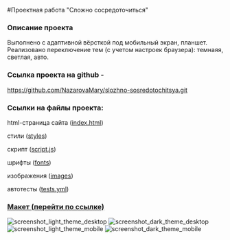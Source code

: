 #Проектная работа "Сложно сосредоточиться"

<h3>Описание проекта</h3>

Выполнено с адаптивной вёрсткой под мобильный экран, планшет. 
Реализовано переключение тем (с учетом настроек браузера): темнаяя, светлая, авто.

<h3>Ссылка проекта на github - </h3>

https://github.com/NazarovaMary/slozhno-sosredotochitsya.git

<h3>Ссылки на файлы проекта:</h3>

html-страница сайта (<a href="https://github.com/NazarovaMary/slozhno-sosredotochitsya/blob/main/index.html" target="_blank">index.html</a>)

стили (<a href="https://github.com/NazarovaMary/slozhno-sosredotochitsya/tree/main/styles" target="_blank">styles</a>)

скрипт (<a href="https://github.com/NazarovaMary/slozhno-sosredotochitsya/blob/main/scripts/script.js" target="_blank">script.js</a>)

шрифты (<a href="https://github.com/NazarovaMary/slozhno-sosredotochitsya/tree/main/fonts" target="_blank">fonts</a>)

изображения (<a href="https://github.com/NazarovaMary/slozhno-sosredotochitsya/tree/main/images" target="_blank">images</a>)

автотесты (<a href="https://github.com/NazarovaMary/slozhno-sosredotochitsya/blob/main/.github/workflows/tests.yml" target="_blank">tests.yml</a>)

<h3><a href="https://www.figma.com/file/lCqDbWjgllgJtb2hmCqfyX/%236-Сложно-сосредоточиться?node-id=0%3A1&mode=dev" target="_blank">Макет (перейти по ссылке)</a></h3>



![screenshot_light_theme_desktop](https://github.com/NazarovaMary/slozhno-sosredotochitsya/assets/145542673/d2545862-6d90-41db-985a-b150a8464e79)
![screenshot_dark_theme_desktop](https://github.com/NazarovaMary/slozhno-sosredotochitsya/assets/145542673/57f85b30-dd4c-48cd-84ed-69402aec6868)
![screenshot_light_theme_mobile](https://github.com/NazarovaMary/slozhno-sosredotochitsya/assets/145542673/41502e2b-a643-462c-b2c8-299c3cd0e8e0)
![screenshot_dark_theme_mobile](https://github.com/NazarovaMary/slozhno-sosredotochitsya/assets/145542673/ecb5c642-a864-407a-bd2d-3c08a583c2d1)
